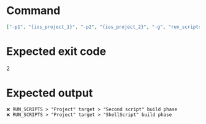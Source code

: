# Command
```json
["-p1", "{ios_project_1}", "-p2", "{ios_project_2}", "-g", "run_scripts", "-t", "Project"]
```

# Expected exit code
2

# Expected output
```
❌ RUN_SCRIPTS > "Project" target > "Second script" build phase
❌ RUN_SCRIPTS > "Project" target > "ShellScript" build phase


```

